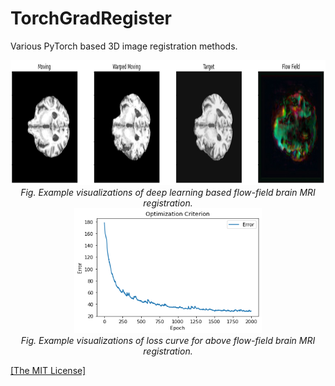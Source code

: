 <h1>TorchGradRegister</h1>
<p>Various PyTorch based 3D image registration methods.</p>

<p align="center">
    <img width="900" height="200" src="https://github.com/AgamChopra/TorchGradRegister/blob/main/assets/flow_test.jpg"> 
    <br><i>Fig. Example visualizations of deep learning based flow-field brain MRI registration.</i><br>
    <img width="300" height="200" src="https://github.com/AgamChopra/TorchGradRegister/blob/main/assets/flow_test_loss.png">   
    <br><i>Fig. Example visualizations of loss curve for above flow-field brain MRI registration.</i><br>  
</p>

<p><a href="https://raw.githubusercontent.com/AgamChopra/TorchGradRegister/main/LICENSE" target="blank">[The MIT License]</a></p>
